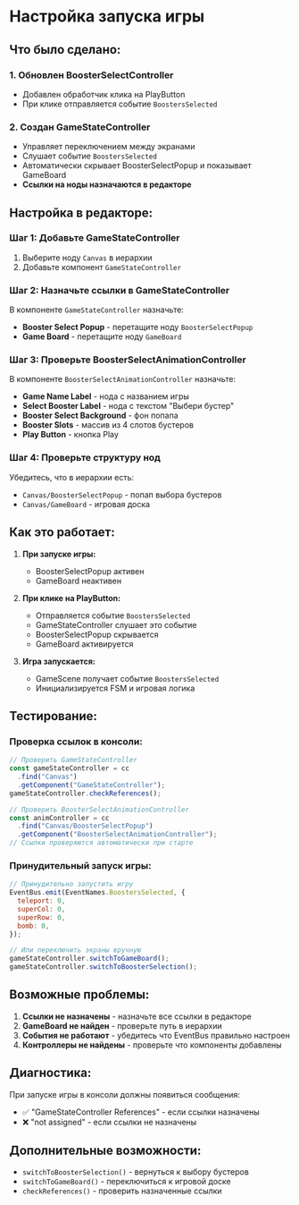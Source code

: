 # Настройка запуска игры

## Что было сделано:

### 1. Обновлен BoosterSelectController

- Добавлен обработчик клика на PlayButton
- При клике отправляется событие `BoostersSelected`

### 2. Создан GameStateController

- Управляет переключением между экранами
- Слушает событие `BoostersSelected`
- Автоматически скрывает BoosterSelectPopup и показывает GameBoard
- **Ссылки на ноды назначаются в редакторе**

## Настройка в редакторе:

### Шаг 1: Добавьте GameStateController

1. Выберите ноду `Canvas` в иерархии
2. Добавьте компонент `GameStateController`

### Шаг 2: Назначьте ссылки в GameStateController

В компоненте `GameStateController` назначьте:

- **Booster Select Popup** - перетащите ноду `BoosterSelectPopup`
- **Game Board** - перетащите ноду `GameBoard`

### Шаг 3: Проверьте BoosterSelectAnimationController

В компоненте `BoosterSelectAnimationController` назначьте:

- **Game Name Label** - нода с названием игры
- **Select Booster Label** - нода с текстом "Выбери бустер"
- **Booster Select Background** - фон попапа
- **Booster Slots** - массив из 4 слотов бустеров
- **Play Button** - кнопка Play

### Шаг 4: Проверьте структуру нод

Убедитесь, что в иерархии есть:

- `Canvas/BoosterSelectPopup` - попап выбора бустеров
- `Canvas/GameBoard` - игровая доска

## Как это работает:

1. **При запуске игры:**
   - BoosterSelectPopup активен
   - GameBoard неактивен

2. **При клике на PlayButton:**
   - Отправляется событие `BoostersSelected`
   - GameStateController слушает это событие
   - BoosterSelectPopup скрывается
   - GameBoard активируется

3. **Игра запускается:**
   - GameScene получает событие `BoostersSelected`
   - Инициализируется FSM и игровая логика

## Тестирование:

### Проверка ссылок в консоли:

```javascript
// Проверить GameStateController
const gameStateController = cc
  .find("Canvas")
  .getComponent("GameStateController");
gameStateController.checkReferences();

// Проверить BoosterSelectAnimationController
const animController = cc
  .find("Canvas/BoosterSelectPopup")
  .getComponent("BoosterSelectAnimationController");
// Ссылки проверяются автоматически при старте
```

### Принудительный запуск игры:

```javascript
// Принудительно запустить игру
EventBus.emit(EventNames.BoostersSelected, {
  teleport: 0,
  superCol: 0,
  superRow: 0,
  bomb: 0,
});

// Или переключить экраны вручную
gameStateController.switchToGameBoard();
gameStateController.switchToBoosterSelection();
```

## Возможные проблемы:

1. **Ссылки не назначены** - назначьте все ссылки в редакторе
2. **GameBoard не найден** - проверьте путь в иерархии
3. **События не работают** - убедитесь что EventBus правильно настроен
4. **Контроллеры не найдены** - проверьте что компоненты добавлены

## Диагностика:

При запуске игры в консоли должны появиться сообщения:

- ✅ "GameStateController References" - если ссылки назначены
- ❌ "not assigned" - если ссылки не назначены

## Дополнительные возможности:

- `switchToBoosterSelection()` - вернуться к выбору бустеров
- `switchToGameBoard()` - переключиться к игровой доске
- `checkReferences()` - проверить назначенные ссылки
